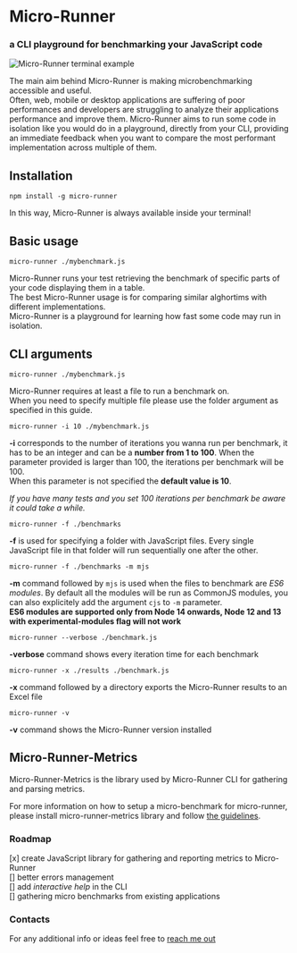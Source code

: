 # Micro-Runner
### a CLI playground for benchmarking your JavaScript code 

![Micro-Runner terminal example](https://github.com/lucamezzalira/micro-runner/raw/master/micro-runner.png "Micro-Runner terminal example")

The main aim behind Micro-Runner is making microbenchmarking accessible and useful.    
Often, web, mobile or desktop applications are suffering of poor performances and developers are struggling to analyze their applications performance and improve them.
Micro-Runner aims to run some code in isolation like you would do in a  playground, directly from your CLI, providing an immediate feedback when you want to compare the most performant implementation across multiple of them.

## Installation
```
npm install -g micro-runner
```

In this way, Micro-Runner is always available inside your terminal!

## Basic usage
```
micro-runner ./mybenchmark.js
```

Micro-Runner runs your test retrieving the benchmark of specific parts of your code displaying them in a table.    
The best Micro-Runner usage is for comparing similar alghortims with different implementations.   
Micro-Runner is a playground for learning how fast some code may run in isolation.     

## CLI arguments

```
micro-runner ./mybenchmark.js
```
Micro-Runner requires at least a file to run a benchmark on.    
When you need to specify multiple file please use the folder argument as specified in this guide.

```
micro-runner -i 10 ./mybenchmark.js
```
**-i** corresponds to the number of iterations you wanna run per benchmark, it has to be an integer and can be a **number from 1 to 100**. When the parameter provided is larger than 100, the iterations per benchmark will be 100.   
When this parameter is not specified the **default value is 10**.

_If you have many tests and you set 100 iterations per benchmark be aware it could take a while._

```
micro-runner -f ./benchmarks
```
**-f** is used for specifying a folder with JavaScript files. Every single JavaScript file in that folder will run sequentially one after the other.

```
micro-runner -f ./benchmarks -m mjs
```
**-m** command followed by `mjs` is used when the files to benchmark are _ES6 modules_. By default all the modules will be run as CommonJS modules, you can also explicitely add the argument `cjs` to `-m` parameter.    
**ES6 modules are supported only from Node 14 onwards, Node 12 and 13 with experimental-modules flag will not work**      

```
micro-runner --verbose ./benchmark.js
```
**-verbose** command shows every iteration time for each benchmark

```
micro-runner -x ./results ./benchmark.js
```
**-x** command followed by a directory exports the Micro-Runner results to an Excel file

```
micro-runner -v
```
**-v** command shows the Micro-Runner version installed

## Micro-Runner-Metrics
Micro-Runner-Metrics is the library used by Micro-Runner CLI for gathering and parsing metrics.    

For more information on how to setup a micro-benchmark for micro-runner, please install micro-runner-metrics library and follow [the guidelines](https://github.com/lucamezzalira/micro-runner/blob/master/micro-runner-metrics/README.md).

### Roadmap
[x] create JavaScript library for gathering and reporting metrics to Micro-Runner   
[] better errors management    
[] add _interactive help_ in the CLI     
[] gathering micro benchmarks from existing applications      

### Contacts
For any additional info or ideas feel free to [reach me out](mailto:mezzalab@gmail.com)
